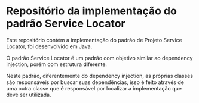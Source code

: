 # Repositório da implementação do padrão Service Locator

Este repositório contém a implementação do padrão de Projeto Service Locator, foi desenvolvido em Java.

O padrão Service Locator é um padrão com objetivo similar ao dependency injection, porém com estrutura diferente.

Neste padrão, diferentemente do dependency injection, as próprias classes são responsáveis por buscar suas dependências, isso é feito através de uma outra classe que é responsável por localizar a implementação que deve ser utilizada.